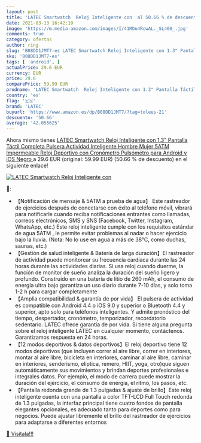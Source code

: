 ```yaml
---
layout: post
title: 'LATEC Smartwatch  Reloj Inteligente con  al 50.66 % de descuento'
date: 2021-03-13 16:42:10
image: 'https://m.media-amazon.com/images/I/41MDu4RcwAL._SL400_.jpg'
comments: true
category: ofertas
author: ring
slug: 'B08DD1JMT7-es LATEC Smartwatch Reloj Inteligente con 1.3" Pantalla...'
sku: 'B08DD1JMT7-es'
tags: [ 'android', ]
actualPrice: 29.6 EUR
currency: EUR
price: 29.6
comparePrice: 59.99 EUR
prodname: 'LATEC Smartwatch  Reloj Inteligente con 1.3" Pantalla Táctil Completa  Pulsera Actividad Inteligente Hombre Mujer 5ATM Impermeable Reloj Deportivo con Cronómetro Pulsómetro para Android y iOS  Negro '
country: 'es'
flag: '🇪🇸'
brand: 'LATEC'
buyurl: 'https://www.amazon.es/dp/B08DD1JMT7/?tag=tolees-21'
descuento: '50.66'
average: '42.055625'
---
```


Ahora mismo tienes [LATEC Smartwatch  Reloj Inteligente con 1.3" Pantalla Táctil Completa  Pulsera Actividad Inteligente Hombre Mujer 5ATM Impermeable Reloj Deportivo con Cronómetro Pulsómetro para Android y iOS  Negro ](https://www.amazon.es/dp/B08DD1JMT7/?tag=tolees-21) a 29.6 EUR (original: 59.99 EUR) (50.66 %  de descuento) en el siguiente enlace!

[![LATEC Smartwatch  Reloj Inteligente con ](https://m.media-amazon.com/images/I/41MDu4RcwAL._SL400_.jpg)](https://www.amazon.es/dp/B08DD1JMT7/?tag=tolees-21)

🔎:

- 【Notificación de mensaje & 5ATM a prueba de agua】 Este rastreador de ejercicios después de conectarse con éxito al teléfono móvil, vibrará para notificarle cuando reciba notificaciones entrantes como llamadas, correos electrónicos, SMS y SNS (Facebook, Twitter, Instagram, WhatsApp, etc.) Este reloj inteligente cumple con los requisitos estándar de agua 5ATM , le permite evitar problemas al nadar o hacer ejercicio bajo la lluvia. (Nota: No lo use en agua a más de 38°C, como duchas, saunas, etc.)
- 【Gestión de salud inteligente & Batería de larga duración】El rastreador de actividad puede monitorear su frecuencia cardíaca durante las 24 horas durante las actividades diarias. Si usa reloj cuando duerme, la función de monitor de sueño analiza la duración del sueño ligero y profundo. Construido en una batería de litio de 260 mAh, el consumo de energía ultra bajo garantiza un uso diario durante 7-10 días, y solo toma 1-2 h para cargar completamente
- 【Amplia compatibilidad & garantía de por vida】 El pulsera de actividad es compatible con Android 4.4 o iOS 9.0 y superior o Bluetooth 4.4 y superior, apto solo para teléfonos inteligentes. Y admite pronóstico del tiempo, despertador, cronómetro, temporizador, recordatorio sedentario. LATEC ofrece garantía de por vida. Si tiene alguna pregunta sobre el reloj inteligente LATEC en cualquier momento, contáctenos. Garantizamos respuesta en 24 horas.
- 【12 modos deportivos & datos deportivos】El reloj deportivo tiene 12 modos deportivos (que incluyen correr al aire libre, correr en interiores, montar al aire libre, bicicleta en interiores, caminar al aire libre, caminar en interiores, senderismo, elíptica, remero, HIIT, yoga, otro)que siguen automáticamente sus movimientos y brindan deportes profesionales e integrales datos. Por ejemplo, el modo de carrera puede mostrar la duración del ejercicio, el consumo de energía, el ritmo, los pasos, etc.
- 【Pantalla redonda grande de 1.3 pulgadas & ajuste de brillo】Este reloj inteligente cuenta con una pantalla a color TFT-LCD Full Touch redonda de 1.3 pulgadas, la interfaz principal tiene cuatro fondos de pantalla elegantes opcionales, es adecuado tanto para deportes como para negocios. Puede ajustar libremente el brillo del rastreador de ejercicios para adaptarse a diferentes entornos

[🛒 Visítala!!!](https://www.amazon.es/dp/B08DD1JMT7/?tag=tolees-21)
